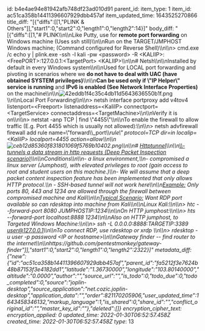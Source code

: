 id: b4e4ae94e81942afb748df23ad010d91
parent_id: 
item_type: 1
item_id: ac51ca358b14411396607929dbb457af
item_updated_time: 1643525270866
title_diff: "[{\"diffs\":[[1,\"PLINK & Others\"]],\"start1\":0,\"start2\":0,\"length1\":0,\"length2\":14}]"
body_diff: "[{\"diffs\":[[1,\"# PLINK\\\n\\\nLike Putty, use for **remote port forwarding** on Windows machine (Uses ssh still)\\\n\\\nRun on the TARGET/JMPHOST Windows machine; (Command configured for Reverse Shell)\\\n\\\n> cmd.exe /c echo y | plink.exe -ssh -l kali -pw &lt;password&gt; -R &lt;KALIIP&gt;:&lt;FreePORT&gt;:127.0.0.1:&lt;TargetPort&gt; &lt;KALIIP&gt;\\\n\\\n# Netsh\\\n\\\nInstalled by default in every Windows system\\\n\\\nUsed for LOCAL port forwarding and pivoting in scenarios where we **do not have to deal with UAC (have obtained SYSTEM privileges)**\\\n\\\n**Can be used only if \\\"IP Helper\\\" service is running** and **IPv6 is enabled (See Network Interface Properties)** on the machine\\\n\\\n![42eddb1f4c35c4db11d5643636550b1f.png](:/0cf3453e5d7244fcb3476fc61127ea0f)\\\n\\\nLocal Port Forwarding\\\n\\\n> netsh interface portproxy add v4tov4 listenport=&lt;Freeport&gt; listenaddress=&lt;KaliIP&gt; connectport=&lt;TargetService&gt; connectaddress=&lt;TargetMachine&gt;\\\n\\\nVerify it is on\\\n\\\n> netstat -anp TCP | find \\\"4455\\\"\\\n\\\nTo enable the firewall to allow traffic (E.g. Port 4455 which is usually not allowed):\\\n\\\n> netsh advfirewall firewall add rule name=\\\"forward\\\\_port\\\\_rule\\\" protocol=TCP dir=in localip=&lt;KaliIP&gt; localport=4455 action=allow\\\n\\\n![ceb12d85360f831801069f5769b10402.png](:/4d43271e1393453e8e8acfd1f5b475ae)\\\n\\\n# <ins>Httptunnel</ins>\\\n\\\n<ins>\\\\- tunnels a data stream in http requests (Deep Packet Inspection scenario)</ins>\\\n\\\nConditions\\\n\\\n- a linux environment,\\\n- compromised a linux server (Jumphost), with elevated privileges to root (gain access to root and student users on this machine.)\\\n- We will assume that a deep packet content inspection feature has been implemented that only allows HTTP protocol.\\\n    - SSH-based tunnel will not work here\\\n\\\n<ins>Example:</ins> Only ports 80, 443 and 1234 are allowed through the firewall between compromised machine and Kali\\\n\\\n<ins>Typical Scenario:</ins> Want RDP port available so can rdesktop into machine from Kali\\\n\\\nLinux Kali:\\\n\\\n> htc --forward-port 8080 JUMPHOSTIP:1234\\\n\\\nOn HTTP jumphost:\\\n\\\n> hts --forward-port localhost:8888 1234\\\n\\\nAlso on HTTP jumphost, to Targeted Windows Machine:\\\n\\\n> ssh -L 0.0.0.0:8888:TARGETIP:3389 user@127.0.0.1\\\n\\\nTo connect RDP, use rdesktop or xrdp \\\n\\\n> rdesktop -u user -p password &lt;IP or hostname&gt;\\\n\\\nGateway finder -- find router to the internet\\\n\\\nhttps://github.com/pentestmonkey/gateway-finder\"]],\"start1\":0,\"start2\":0,\"length1\":0,\"length2\":2322}]"
metadata_diff: {"new":{"id":"ac51ca358b14411396607929dbb457af","parent_id":"fa5212f3e7624b48b87153f3e4182dd1","latitude":"1.36730000","longitude":"103.80140000","altitude":"0.0000","author":"","source_url":"","is_todo":0,"todo_due":0,"todo_completed":0,"source":"joplin-desktop","source_application":"net.cozic.joplin-desktop","application_data":"","order":821170205906,"user_updated_time":1643458346132,"markup_language":1,"is_shared":0,"share_id":"","conflict_original_id":"","master_key_id":""},"deleted":[]}
encryption_cipher_text: 
encryption_applied: 0
updated_time: 2022-01-30T06:52:57.458Z
created_time: 2022-01-30T06:52:57.458Z
type_: 13